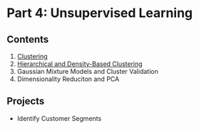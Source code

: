 # Part 4: Unsupervised Learning

## Contents

1. [Clustering](1-clustering/)
1. [Hierarchical and Density-Based Clustering](2-hierarchical-and-density-based-clustering/)
1. Gaussian Mixture Models and Cluster Validation
1. Dimensionality Reduciton and PCA

## Projects

* Identify Customer Segments
